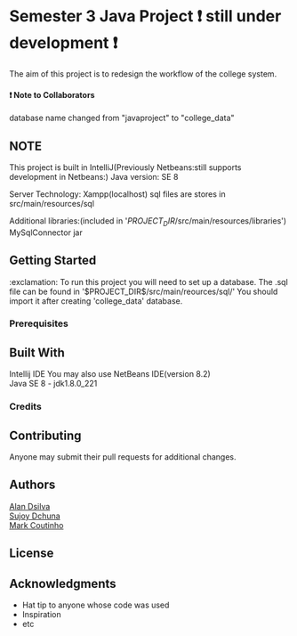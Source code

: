# Semester 3 Java Project :exclamation: still under development :exclamation:
The aim of this project is to redesign the workflow of the college system.

#### :exclamation: Note to Collaborators
database name changed from "javaproject" to "college_data"
    
## NOTE
This project is built in IntelliJ(Previously Netbeans:still supports development in Netbeans:)
Java version: SE 8
   
Server Technology: Xampp(localhost)
sql files are stores in src/main/resources/sql
  
Additional libraries:(included in '$PROJECT_DIR$/src/main/resources/libraries')  
MySqlConnector jar  
  
<h2>Getting Started</h2> :exclamation: 
To run this project you will need to set up a database.  
The .sql file can be found in '$PROJECT_DIR$/src/main/reources/sql/'  
You should import it after creating 'college_data' database.  

### Prerequisites


## Built With
Intellij IDE
You may also use NetBeans IDE(version 8.2)  
Java SE 8 - jdk1.8.0_221  


### Credits



## Contributing

Anyone may submit their pull requests for additional changes.

## Authors

[Alan Dsilva](https://github.com/DeathBringer269)  
[Sujoy Dchuna](https://github.com/Gnitch)  
[Mark Coutinho](https://github.com/markcoutinho)  

## License

## Acknowledgments

* Hat tip to anyone whose code was used
* Inspiration
* etc

